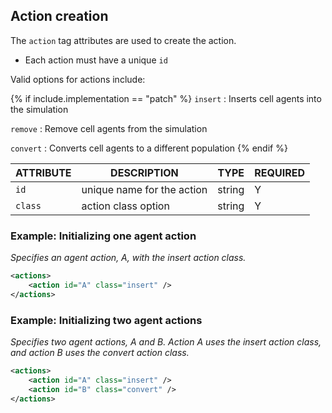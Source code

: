 ## Action creation

The `action` tag attributes are used to create the action.

- Each action must have a unique `id`

Valid options for actions include:

{% if include.implementation == "patch" %}
`insert`
: Inserts cell agents into the simulation

`remove`
: Remove cell agents from the simulation

`convert`
: Converts cell agents to a different population
{% endif %}

| ATTRIBUTE | DESCRIPTION                | TYPE    | REQUIRED |
| --------- | -------------------------- | ------- | -------- |
| `id`      | unique name for the action | string  | Y        |
| `class`   | action class option        | string  | Y        |

### Example: Initializing one agent action

_Specifies an agent action, A, with the insert action class._

```xml
<actions>
    <action id="A" class="insert" />
</actions>
```

### Example: Initializing two agent actions

_Specifies two agent actions, A and B. Action A uses the insert action class, and action B uses the convert action class._

```xml
<actions>
    <action id="A" class="insert" />
    <action id="B" class="convert" />
</actions>
```
